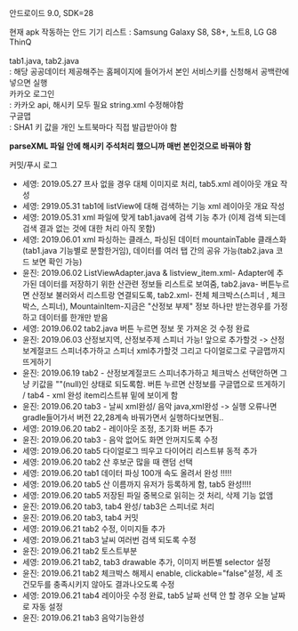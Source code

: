 안드로이드 9.0, SDK=28

현재 apk 작동하는 안드 기기 리스트
: Samsung Galaxy S8, S8+, 노트8, LG G8 ThinQ
<br><br>
tab1.java, tab2.java <br>
: 해당 공공데이터 제공해주는 홈페이지에 들어가서 본인 서비스키를 신청해서 공백란에 넣으면 실행<br>
카카오 로그인<br>
: 카카오 api, 해시키 모두 필요 string.xml 수정해야함<br>
구글맵<br>
: SHA1 키 값을 개인 노트북마다 직접 발급받아야 함

**parseXML 파일 안에 해시키 주석처리 했으니까 매번 본인것으로 바꿔야 함**

커밋/푸시 로그
- 세영: 2019.05.27 프사 없을 경우 대체 이미지로 처리, tab5.xml 레이아웃 개요 작성
- 세영: 2919.05.31 tab1에 listView에 대해 검색하는 기능 xml 레이아웃 개요 작성 
- 세영: 2019.05.31 xml 파일에 맞게 tab1.java에 검색 기능 추가 (이제 검색 되는데 검색 결과 없는 것에 대한 처리 아직 못함)
- 세영: 2019.06.01 xml 파싱하는 클래스, 파싱된 데이터 mountainTable 클래스화 (tab1.java 기능별로 분할한거임), 데이터를 여러 탭 간의 공유 가능(tab2.java 코드 보면 확인 가능)
- 윤진: 2019.06.02 ListViewAdapter.java & listview_item.xml-  Adapter에 추가된 데이터를 저장하기 위한 산관련 정보들 리스트로 보여줌, tab2.java- 버튼누르면 산정보 불러와서 리스트랑 연결되도록, tab2.xml- 전체 체크박스(스피너 , 체크박스, 스피너), MountainItem-지금은 "산정보 부제" 정보 하나만 받는경우를 가정하고 데이터를 한개만 받음
- 세영: 2019.06.02 tab2.java 버튼 누르면 정보 못 가져온 것 수정 완료 
- 윤진: 2019.06.03 산정보지역, 산정보주제 스피너 가능! 앞으로 추가할것 -> 산정보계절코드 스피너추가하고 스피너 xml추가할것
그리고 다이얼로그로 구글맵까지 뜨게하기
- 윤진: 2019.06.19 tab2 - 산정보계절코드 스피너추가하고 체크박스 선택안하면 그냥 키값을 ""(null)인 상태로 되도록함.
    버튼 누르면 산정보를 구글맵으로 뜨게하기 / tab4 - xml 완성 item리스트뷰 밑에 보이게 함
- 윤진: 2019.06.20 tab3 - 날씨 xml완성/ 음악 java,xml완성 -> 실행 오류나면 gradle들어가서 버전 22,28계속 바꿔가면서 실행하다보면됨..
- 세영: 2019.06.20 tab2 - 레이아웃 조정, 초기화 버튼 추가 
- 윤진: 2019.06.20 tab3 - 음악 없어도 화면 안꺼지도록 수정
- 세영: 2019.06.20 tab5 다이얼로그 띄우고 다이어리 리스트뷰 동적 추가  
- 세영: 2019.06.20 tab2 산 후보군 많을 때 랜덤 선택 
- 세영: 2019.06.20 tab1 데이터 파싱 100개 속도 올려서 완성 !!!!!
- 세영: 2019.06.20 tab5 산 이름까지 유저가 등록하게 함, tab5 완성!!!!
- 세영: 2019.06.20 tab5 저장된 파일 중복으로 읽히는 것 처리, 삭제 기능 없앰 
- 윤진: 2019.06.20 tab3, tab4 완성/ tab3은 스피너로 처리
- 윤진: 2019.06.20 tab3, tab4 커밋
- 세영: 2019.06.21 tab2 수정, 이미지들 추가 
- 세영: 2019.06.21 tab3 날씨 여러번 검색 되도록 수정 
- 윤진: 2019.06.21 tab2 토스트부분 
- 세영: 2019.06.21 tab2, tab3 drawable 추가, 이미지 버튼별 selector 설정 
- 윤진: 2019.06.21 tab2 체크박스 해제시 enable, clickable="false"설정, 세 조건모두를 충족시키지 않아도 결과나오도록 수정
- 세영: 2019.06.21 tab4 레이아웃 수정 완료, tab5 날짜 선택 안 할 경우 오늘 날짜로 자동 설정  
- 윤진: 2019.06.21 tab3 음악기능완성
